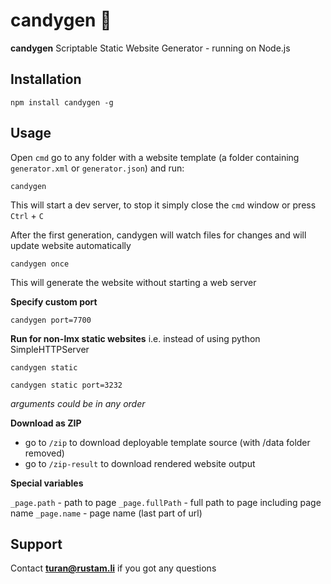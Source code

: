 candygen :candy:  
===========

**candygen** Scriptable Static Website Generator - running on Node.js


## Installation 


```
npm install candygen -g
```


## Usage

Open `cmd` go to any folder with a website template (a folder containing `generator.xml` or `generator.json`) and run:

```
candygen
```


This will start a dev server, to stop it simply close the `cmd` window or press `Ctrl` + `C`

After the first generation, candygen will watch files for changes and will update website automatically  


```
candygen once
```
This will generate the website without starting a web server

**Specify custom port**

```
candygen port=7700
```

**Run for non-lmx static websites**
i.e. instead of using python SimpleHTTPServer

```
candygen static
```

```
candygen static port=3232
```

_arguments could be in any order_

**Download as ZIP**

- go to `/zip` to download deployable template source (with /data folder removed)
- go to `/zip-result` to download rendered website output 


**Special variables**

`_page.path` - path to page 
`_page.fullPath` - full path to page including page name
`_page.name` - page name (last part of url)


## Support

Contact **turan@rustam.li** if you got any questions
